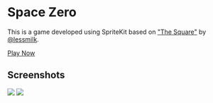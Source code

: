 # Space Zero

This is a game developed using SpriteKit based on ["The Square"](http://www.lessmilk.com/game/the-square/) by [@lessmilk](https://github.com/lessmilk).



[Play Now](https://itunes.apple.com/us/app/space-zero/id1141164238)

## Screenshots

![](http://a3.mzstatic.com/us/r30/Purple42/v4/43/61/d5/4361d588-8e65-6410-0504-dd0976beadf9/screen696x696.jpeg)
![](http://a1.mzstatic.com/us/r30/Purple62/v4/9a/a7/5b/9aa75b3a-0dec-0834-7475-dbd611e0ba5d/screen696x696.jpeg)